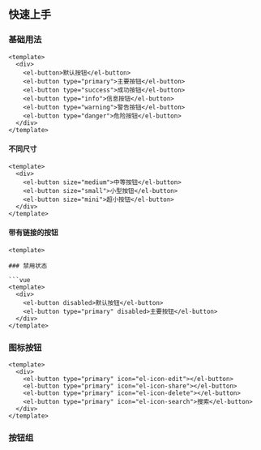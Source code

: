 ## 快速上手

### 基础用法

```vue
<template>
  <div>
    <el-button>默认按钮</el-button>
    <el-button type="primary">主要按钮</el-button>
    <el-button type="success">成功按钮</el-button>
    <el-button type="info">信息按钮</el-button>
    <el-button type="warning">警告按钮</el-button>
    <el-button type="danger">危险按钮</el-button>
  </div>
</template>
```

#### 不同尺寸

```vue
<template>
  <div>
    <el-button size="medium">中等按钮</el-button>
    <el-button size="small">小型按钮</el-button>
    <el-button size="mini">超小按钮</el-button>
  </div>
</template>
```

#### 带有链接的按钮

```vue
<template>

### 禁用状态

```vue
<template>
  <div>
    <el-button disabled>默认按钮</el-button>
    <el-button type="primary" disabled>主要按钮</el-button>
  </div>
</template>
```

### 图标按钮

```vue
<template>
  <div>
    <el-button type="primary" icon="el-icon-edit"></el-button>
    <el-button type="primary" icon="el-icon-share"></el-button>
    <el-button type="primary" icon="el-icon-delete"></el-button>
    <el-button type="primary" icon="el-icon-search">搜索</el-button>
  </div>
</template>
```

### 按钮组
